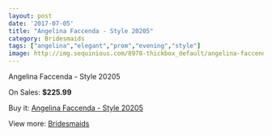 ```yaml
---
layout: post
date: '2017-07-05'
title: "Angelina Faccenda - Style 20205"
category: Bridesmaids
tags: ["angelina","elegant","prom","evening","style"]
image: http://img.sequinious.com/8978-thickbox_default/angelina-faccenda-style-20205.jpg
---
```

Angelina Faccenda - Style 20205

On Sales: **$225.99**
<a href="https://www.sequinious.com/bridesmaids/3853-angelina-faccenda-style-20205.html"><amp-img layout="responsive" width="600" height="600" src="//img.sequinious.com/8978-thickbox_default/angelina-faccenda-style-20205.jpg" alt="Angelina Faccenda - Style 20205 0" /></a>

Buy it: [Angelina Faccenda - Style 20205](https://www.sequinious.com/bridesmaids/3853-angelina-faccenda-style-20205.html "Angelina Faccenda - Style 20205")

View more: [Bridesmaids](https://www.sequinious.com/3-bridesmaids "Bridesmaids")